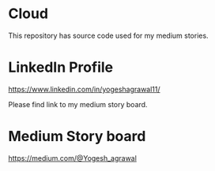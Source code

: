 # Cloud

This repository has source code used for my medium stories.

# LinkedIn Profile 

https://www.linkedin.com/in/yogeshagrawal11/



Please find link to my medium story board. 

# Medium Story board

https://medium.com/@Yogesh_agrawal
